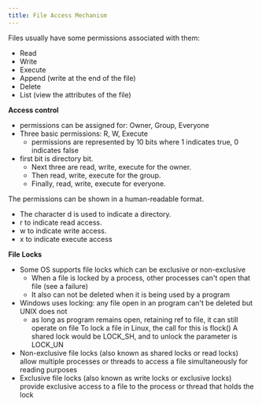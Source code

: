 ```yaml
---
title: File Access Mechanism
---
```

Files usually have some permissions associated with them: 
- Read
- Write
- Execute
- Append (write at the end of the file)
- Delete
- List (view the attributes of the file)

**Access control**
- permissions can be assigned for: Owner, Group, Everyone
- Three basic permissions: R, W, Execute
	- permissions are represented by 10 bits where 1 indicates true, 0 indicates false
- first bit is directory bit.
	- Next three are read, write, execute for the owner. 
	- Then read, write, execute for the group. 
	- Finally, read, write, execute for everyone.

The permissions can be shown in a human-readable format.
- The character d is used to indicate a directory. 
- r to indicate read access. 
- w to indicate write access. 
- x to indicate execute access

**File Locks**
- Some OS supports file locks which can be exclusive or non-exclusive
	- When a file is locked by a process, other processes can't open that file (see a failure)
	- It also can not be deleted when it is being used by a program
- Windows uses locking: any file open in an program can't be deleted but UNIX does not
	- as long as program remains open, retaining ref to file, it can still operate on file
To lock a file in Linux, the call for this is flock()
A shared lock would be LOCK_SH, and to unlock the parameter is LOCK_UN
- Non-exclusive file locks (also known as shared locks or read locks) allow multiple processes or threads to access a file simultaneously for reading purposes
- Exclusive file locks (also known as write locks or exclusive locks) provide exclusive access to a file to the process or thread that holds the lock